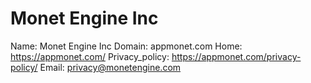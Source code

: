 
# Monet Engine Inc

Name: Monet Engine Inc
Domain: appmonet.com
Home: https://appmonet.com/
Privacy_policy: https://appmonet.com/privacy-policy/
Email: privacy@monetengine.com
